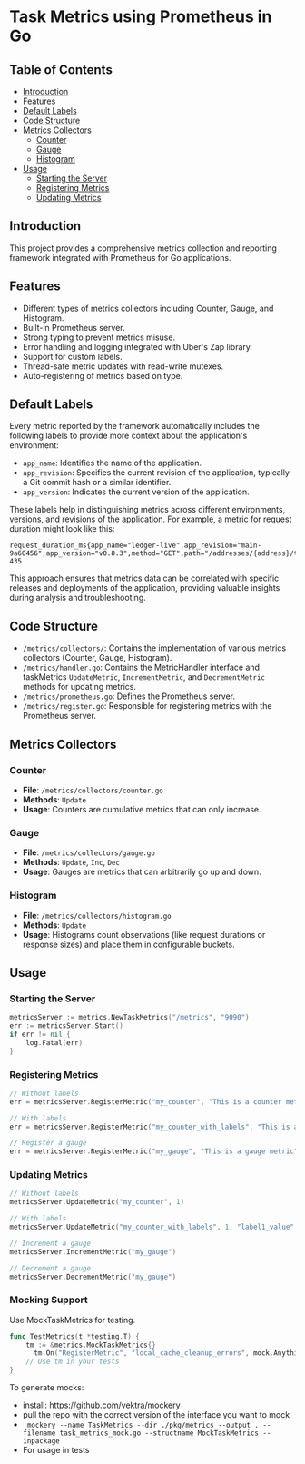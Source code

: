 # Task Metrics using Prometheus in Go

## Table of Contents

- [Introduction](#introduction)
- [Features](#features)
- [Default Labels](#default-labels)
- [Code Structure](#code-structure)
- [Metrics Collectors](#metrics-collectors)
  - [Counter](#counter)
  - [Gauge](#gauge)
  - [Histogram](#histogram)
- [Usage](#usage)
  - [Starting the Server](#starting-the-server)
  - [Registering Metrics](#registering-metrics)
  - [Updating Metrics](#updating-metrics)

## Introduction

This project provides a comprehensive metrics collection and reporting framework integrated with Prometheus for Go applications.

## Features

- Different types of metrics collectors including Counter, Gauge, and Histogram.
- Built-in Prometheus server.
- Strong typing to prevent metrics misuse.
- Error handling and logging integrated with Uber's Zap library.
- Support for custom labels.
- Thread-safe metric updates with read-write mutexes.
- Auto-registering of metrics based on type.

## Default Labels

Every metric reported by the framework automatically includes the following labels to provide more context about the application's environment:

- `app_name`: Identifies the name of the application.
- `app_revision`: Specifies the current revision of the application, typically a Git commit hash or a similar identifier.
- `app_version`: Indicates the current version of the application.

These labels help in distinguishing metrics across different environments, versions, and revisions of the application. For example, a metric for request duration might look like this:

```
request_duration_ms{app_name="ledger-live",app_revision="main-9a60456",app_version="v0.8.3",method="GET",path="/addresses/{address}/transactions",status="200"} 435
```

This approach ensures that metrics data can be correlated with specific releases and deployments of the application, providing valuable insights during analysis and troubleshooting.

## Code Structure

- `/metrics/collectors/`: Contains the implementation of various metrics collectors (Counter, Gauge, Histogram).
- `/metrics/handler.go`: Contains the MetricHandler interface and taskMetrics `UpdateMetric`, `IncrementMetric`, and `DecrementMetric` methods for updating metrics.
- `/metrics/prometheus.go`: Defines the Prometheus server.
- `/metrics/register.go`: Responsible for registering metrics with the Prometheus server.

## Metrics Collectors

### Counter

- **File**: `/metrics/collectors/counter.go`
- **Methods**: `Update`
- **Usage**: Counters are cumulative metrics that can only increase.

### Gauge

- **File**: `/metrics/collectors/gauge.go`
- **Methods**: `Update`, `Inc`, `Dec`
- **Usage**: Gauges are metrics that can arbitrarily go up and down.

### Histogram

- **File**: `/metrics/collectors/histogram.go`
- **Methods**: `Update`
- **Usage**: Histograms count observations (like request durations or response sizes) and place them in configurable buckets.

## Usage

### Starting the Server

```go
metricsServer := metrics.NewTaskMetrics("/metrics", "9090")
err := metricsServer.Start()
if err != nil {
    log.Fatal(err)
}
```

### Registering Metrics

```go
// Without labels
err = metricsServer.RegisterMetric("my_counter", "This is a counter metric", nil, &collectors.Counter{})

// With labels
err = metricsServer.RegisterMetric("my_counter_with_labels", "This is a counter metric with labels", []string{"label1", "label2"}, &collectors.Counter{})

// Register a gauge
err = metricsServer.RegisterMetric("my_gauge", "This is a gauge metric", nil, &collectors.Gauge{})
```

### Updating Metrics

```go
// Without labels
metricsServer.UpdateMetric("my_counter", 1)

// With labels
metricsServer.UpdateMetric("my_counter_with_labels", 1, "label1_value", "label2_value")

// Increment a gauge
metricsServer.IncrementMetric("my_gauge")

// Decrement a gauge
metricsServer.DecrementMetric("my_gauge")
```

### Mocking Support

Use MockTaskMetrics for testing.

```go
func TestMetrics(t *testing.T) {
    tm := &metrics.MockTaskMetrics{}
	  tm.On("RegisterMetric", "local_cache_cleanup_errors", mock.Anything, []string{"error_type"}, mock.Anything).Once().Return(nil)
    // Use tm in your tests
}

```

To generate mocks:

- install: https://github.com/vektra/mockery
- pull the repo with the correct version of the interface you want to mock
- ` mockery --name TaskMetrics --dir ./pkg/metrics --output . --filename task_metrics_mock.go --structname MockTaskMetrics --inpackage`
- For usage in tests

